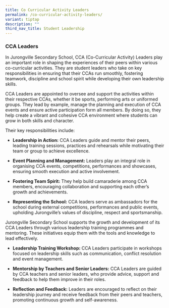 ```yaml
---
title: Co Curricular Activity Leaders
permalink: /co-curricular-activity-leaders/
variant: tiptap
description: ""
third_nav_title: Student Leadership
---
```

<h3>CCA Leaders</h3>
<p>In Jurongville Secondary School, CCA (Co-Curricular Activity) Leaders
play an important role in shaping the experiences of their peers within
various co-curricular activities. They are student leaders who take on
key responsibilities in ensuring that their CCAs run smoothly, fostering
teamwork, discipline and school spirit while developing their own leadership
skills.</p>
<p>CCA Leaders are appointed to oversee and support the activities within
their respective CCAs, whether it be sports, performing arts or uniformed
groups. They lead by example, manage the planning and execution of CCA
events and ensure active participation form all members. By doing so, they
help create a vibrant and cohesive CCA environment where students can grow
in both skills and character.</p>
<p>Their key responsibilities include:</p>
<ul data-tight="true" class="tight">
<li>
<p><strong>Leadership in Action:</strong> CCA Leaders guide and mentor their
peers, leading training sessions, practices and rehearsals while motivating
their team or group to achieve excellence.</p>
</li>
<li>
<p><strong>Event Planning and Management:</strong> Leaders play an integral
role in organising CCA events, competitions, performances and showcases,
ensuring smooth execution and active involvement.</p>
</li>
<li>
<p><strong>Fostering Team Spirit:</strong> They help build camaraderie among
CCA members, encouraging collaboration and supporting each other’s growth
and achievements.</p>
</li>
<li>
<p><strong>Representing the School:</strong> CCA leaders serve as ambassadors
for the school during external competitions, performances and public events,
upholding Jurongville’s values of discipline, respect and sportsmanship.</p>
</li>
</ul>
<p>Jurongville Secondary School supports the growth and development of its
CCA Leaders through various leadership training programmes and mentoring.
These initiatives equip them with the tools and knowledge to lead effectively.</p>
<ul data-tight="true" class="tight">
<li>
<p><strong>Leadership Training Workshop:</strong> CCA Leaders participate
in workshops focused on leadership skills such as communication, conflict
resolution and event management.</p>
</li>
<li>
<p><strong>Mentorship by Teachers and Senior Leaders:</strong> CCA Leaders
are guided by CCA teachers and senior leaders, who provide advice, support
and feedback to help them improve in their roles.</p>
</li>
<li>
<p><strong>Reflection and Feedback:</strong> Leaders are encouraged to reflect
on their leadership journey and receive feedback from their peers and teachers,
promoting continuous growth and self-awareness.</p>
</li>
</ul>
<p></p>